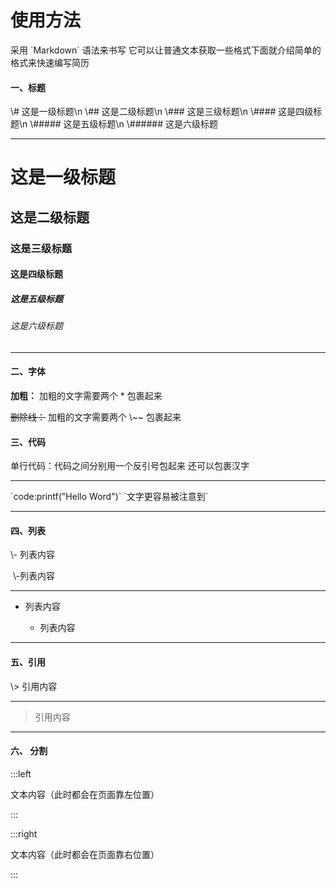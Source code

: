 # 使用方法

采用 \`Markdown\` 语法来书写 它可以让普通文本获取一些格式下面就介绍简单的格式来快速编写简历

#### 一、标题

\\# 这是一级标题\n
\\## 这是二级标题\n
\\### 这是三级标题\n
\\#### 这是四级标题\n
\\##### 这是五级标题\n
\\###### 这是六级标题

------


# 这是一级标题
## 这是二级标题
### 这是三级标题
#### 这是四级标题
##### 这是五级标题
###### 这是六级标题

----



#### 二、字体

**加粗：** 加粗的文字需要两个 * 包裹起来 


~~删除线：~~ 加粗的文字需要两个 \\~~ 包裹起来 



#### 三、代码

单行代码：代码之间分别用一个反引号包起来 还可以包裹汉字

---

\`code:printf("Hello Word")\` 
\`文字更容易被注意到\`

---

#### 四、列表

\\- 列表内容

​	\\-列表内容

---

- 列表内容

   - 列表内容

---

#### 五、引用

\\> 引用内容

---

> 引用内容

---

#### 六、 分割

:::left

文本内容（此时都会在页面靠左位置）

:::



:::right

文本内容（此时都会在页面靠右位置）

:::